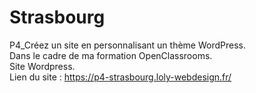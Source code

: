 # Strasbourg
P4_Créez un site en personnalisant un thème WordPress.<br>
Dans le cadre de ma formation OpenClassrooms.<br>
Site Wordpress.<br>
Lien du site : https://p4-strasbourg.loly-webdesign.fr/
